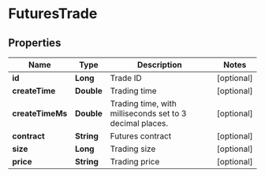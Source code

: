 
# FuturesTrade

## Properties

Name | Type | Description | Notes
------------ | ------------- | ------------- | -------------
**id** | **Long** | Trade ID |  [optional]
**createTime** | **Double** | Trading time |  [optional]
**createTimeMs** | **Double** | Trading time, with milliseconds set to 3 decimal places. |  [optional]
**contract** | **String** | Futures contract |  [optional]
**size** | **Long** | Trading size |  [optional]
**price** | **String** | Trading price |  [optional]

